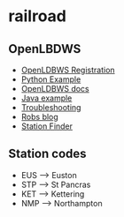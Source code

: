# railroad

## OpenLBDWS
* [OpenLDBWS Registration](https://realtime.nationalrail.co.uk/OpenLDBWSRegistration)
* [Python Example](https://github.com/openraildata/openldbws-example-python)
* [OpenLDBWS docs](https://nrewebservices.readthedocs.io/en/latest/ldbws.html)
* [Java example](https://github.com/openraildata/openldbws-example-java)
* [Troubleshooting](https://wiki.openraildata.com/index.php/OpenLDBWS_Troubleshooting)
* [Robs blog](https://roblsmith.co.uk/blog/2020/02/building-a-train-departure-board-using-the-openldbws/)
* [Station Finder](https://www.nationalrail.co.uk/stations/)

## Station codes
* EUS --> Euston
* STP --> St Pancras
* KET --> Kettering
* NMP --> Northampton